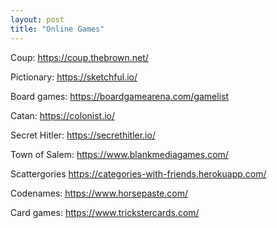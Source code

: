 ```yaml
---
layout: post
title: "Online Games"
---
```


Coup: https://coup.thebrown.net/

Pictionary: https://sketchful.io/

Board games: https://boardgamearena.com/gamelist

Catan: https://colonist.io/

Secret Hitler: https://secrethitler.io/

Town of Salem: https://www.blankmediagames.com/

Scattergories https://categories-with-friends.herokuapp.com/

Codenames: https://www.horsepaste.com/ 

Card games: https://www.trickstercards.com/